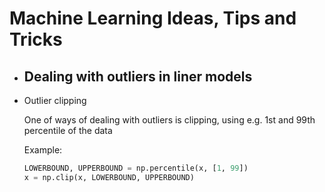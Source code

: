 # Machine Learning Ideas, Tips and Tricks


* ## Dealing with outliers in liner models

* Outlier clipping

  One of ways of dealing with outliers is clipping, using e.g. 1st and 99th percentile of the data
  
  Example:
  ```python 
  LOWERBOUND, UPPERBOUND = np.percentile(x, [1, 99])
  x = np.clip(x, LOWERBOUND, UPPERBOUND)
  ```
